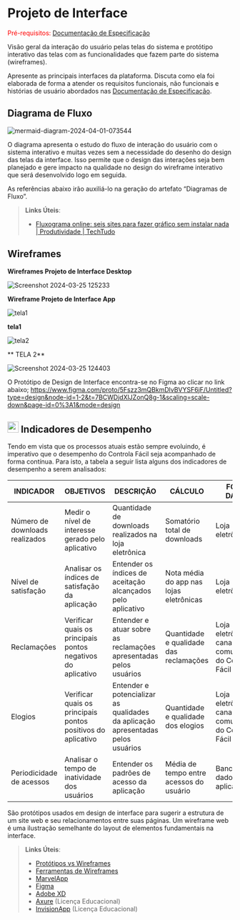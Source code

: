 
# Projeto de Interface

<span style="color:red">Pré-requisitos: <a href="2-Especificação do Projeto.md"> Documentação de Especificação</a></span>

Visão geral da interação do usuário pelas telas do sistema e protótipo interativo das telas com as funcionalidades que fazem parte do sistema (wireframes).

 Apresente as principais interfaces da plataforma. Discuta como ela foi elaborada de forma a atender os requisitos funcionais, não funcionais e histórias de usuário abordados nas <a href="2-Especificação do Projeto.md"> Documentação de Especificação</a>.

## Diagrama de Fluxo

![mermaid-diagram-2024-04-01-073544](https://github.com/ICEI-PUC-Minas-PMV-ADS/pmv-ads-2024-1-e3-proj-mov-t3-pmv-ads-2023-1-e3-proj-mov-t3-controla/assets/127629619/859fdfc8-022b-45cc-a7db-decd69866079)

O diagrama apresenta o estudo do fluxo de interação do usuário com o sistema interativo e  muitas vezes sem a necessidade do desenho do design das telas da interface. Isso permite que o design das interações seja bem planejado e gere impacto na qualidade no design do wireframe interativo que será desenvolvido logo em seguida.




As referências abaixo irão auxiliá-lo na geração do artefato “Diagramas de Fluxo”.

> **Links Úteis**:
> - [Fluxograma online: seis sites para fazer gráfico sem instalar nada | Produtividade | TechTudo](https://www.techtudo.com.br/listas/2019/03/fluxograma-online-seis-sites-para-fazer-grafico-sem-instalar-nada.ghtml)

## Wireframes

**Wireframes Projeto de Interface  Desktop**

![Screenshot 2024-03-25 125233](https://github.com/ICEI-PUC-Minas-PMV-ADS/pmv-ads-2024-1-e3-proj-mov-t3-pmv-ads-2023-1-e3-proj-mov-t3-controla/assets/127629619/04e24ee1-b48e-45a3-9a58-71e7248c1ac5)

**Wireframe Projeto de Interface App**


![tela1](https://github.com/ICEI-PUC-Minas-PMV-ADS/pmv-ads-2024-1-e3-proj-mov-t3-pmv-ads-2023-1-e3-proj-mov-t3-controla/assets/127629619/cb969572-978a-4a06-b1b6-29d9a2f2cf93)

**tela1**


![tela2](https://github.com/ICEI-PUC-Minas-PMV-ADS/pmv-ads-2024-1-e3-proj-mov-t3-pmv-ads-2023-1-e3-proj-mov-t3-controla/assets/127629619/9340517d-eeb3-475f-a9f5-6e09f89ef0ce)

** TELA 2**

![Screenshot 2024-03-25 124403](https://github.com/ICEI-PUC-Minas-PMV-ADS/pmv-ads-2024-1-e3-proj-mov-t3-pmv-ads-2023-1-e3-proj-mov-t3-controla/assets/127629619/16c6477f-91ae-4cb9-9f77-1da07b59a9c8)


O Protótipo de Design de Interface encontra-se no Figma ao clicar no link abaixo;
https://www.figma.com/proto/5Fszz3mQBkmDlvBVYSF6jF/Untitled?type=design&node-id=1-2&t=7BCWDjdXlJZonQ8g-1&scaling=scale-down&page-id=0%3A1&mode=design

##  <img src="https://github.com/ICEI-PUC-Minas-PMV-ADS/pmv-ads-2024-1-e3-proj-mov-t3-pmv-ads-2023-1-e3-proj-mov-t3-controla/assets/122227953/a88604f1-0586-4f22-9c4a-6b636616e640" width = 25> Indicadores de Desempenho

Tendo em vista que os processos atuais estão sempre evoluindo, é imperativo que o desempenho do Controla Fácil seja acompanhado de forma contínua. Para isto, a tabela a seguir lista alguns dos indicadores de desempenho a serem analisados:

|INDICADOR|OBJETIVOS|DESCRIÇÃO|CÁLCULO|FONTE DADOS|PERSPECTIVA|
|-------------|-------------|-------------|-------------|-------------|-------------|
|Número de downloads realizados|Medir o nível de interesse gerado pelo aplicativo|Quantidade de downloads realizados na loja eletrônica|Somatório total de downloads|Loja eletrônica|Número de usuários|
|Nível de satisfação|Analisar os índices de satisfação da aplicação|Entender os índices de aceitação alcançados pelo aplicativo|Nota média do app nas lojas eletrônicas|Loja eletrônica|Aprimoramento|
|Reclamações|Verificar quais os principais pontos negativos do aplicativo|Entender e atuar sobre as reclamações apresentadas pelos usuários|Quantidade e qualidade das reclamações|Loja eletrônica e canais de comunicação do Controla Fácil|Aprimorar os pontos negativos da aplicação|
|Elogios|Verificar quais os principais pontos positivos do aplicativo|Entender e potencializar as qualidades da aplicação apresentadas pelos usuários|Quantidade e qualidade dos elogios|Loja eletrônica e canais de comunicação do Controla Fácil|Potencializar as funcionalidades valorizadas pelos usuários|
|Periodicidade de acessos|Analisar o tempo de inatividade dos usuários|Entender os padrões de acesso da aplicação|Média de tempo entre acessos do usuário|Banco de dados da aplicação|Aprimoramento e melhoria de engajamento da aplicação|

São protótipos usados em design de interface para sugerir a estrutura de um site web e seu relacionamentos entre suas páginas. Um wireframe web é uma ilustração semelhante do layout de elementos fundamentais na interface.
 
> **Links Úteis**:
> - [Protótipos vs Wireframes](https://www.nngroup.com/videos/prototypes-vs-wireframes-ux-projects/)
> - [Ferramentas de Wireframes](https://rockcontent.com/blog/wireframes/)
> - [MarvelApp](https://marvelapp.com/developers/documentation/tutorials/)
> - [Figma](https://www.figma.com/)
> - [Adobe XD](https://www.adobe.com/br/products/xd.html#scroll)
> - [Axure](https://www.axure.com/edu) (Licença Educacional)
> - [InvisionApp](https://www.invisionapp.com/) (Licença Educacional)
